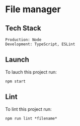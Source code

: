 # File manager



## Tech Stack

    Production: Node
    Development: TypeScript, ESLint


## Launch

To lauch this project run:

    npm start

## Lint

To lint this project run:

    npm run lint *filename*